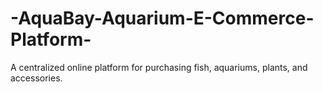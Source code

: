 # -AquaBay-Aquarium-E-Commerce-Platform-
 A centralized online platform for purchasing fish,  aquariums, plants, and accessories.
